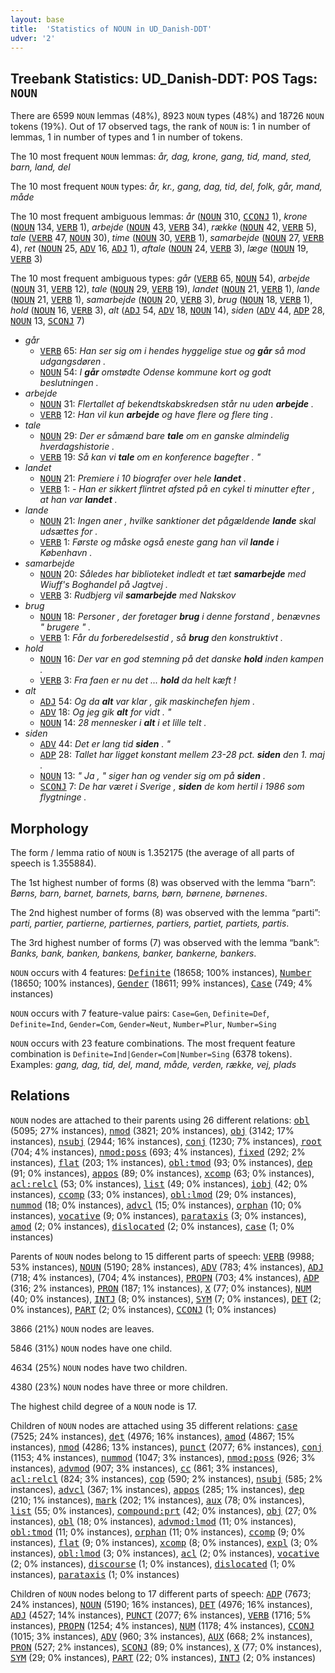 ```yaml
---
layout: base
title:  'Statistics of NOUN in UD_Danish-DDT'
udver: '2'
---
```


## Treebank Statistics: UD_Danish-DDT: POS Tags: `NOUN`

There are 6599 `NOUN` lemmas (48%), 8923 `NOUN` types (48%) and 18726 `NOUN` tokens (19%).
Out of 17 observed tags, the rank of `NOUN` is: 1 in number of lemmas, 1 in number of types and 1 in number of tokens.

The 10 most frequent `NOUN` lemmas: <em>år, dag, krone, gang, tid, mand, sted, barn, land, del</em>

The 10 most frequent `NOUN` types:  <em>år, kr., gang, dag, tid, del, folk, går, mand, måde</em>

The 10 most frequent ambiguous lemmas: <em>år</em> (<tt><a href="da_ddt-pos-NOUN.html">NOUN</a></tt> 310, <tt><a href="da_ddt-pos-CCONJ.html">CCONJ</a></tt> 1), <em>krone</em> (<tt><a href="da_ddt-pos-NOUN.html">NOUN</a></tt> 134, <tt><a href="da_ddt-pos-VERB.html">VERB</a></tt> 1), <em>arbejde</em> (<tt><a href="da_ddt-pos-NOUN.html">NOUN</a></tt> 43, <tt><a href="da_ddt-pos-VERB.html">VERB</a></tt> 34), <em>række</em> (<tt><a href="da_ddt-pos-NOUN.html">NOUN</a></tt> 42, <tt><a href="da_ddt-pos-VERB.html">VERB</a></tt> 5), <em>tale</em> (<tt><a href="da_ddt-pos-VERB.html">VERB</a></tt> 47, <tt><a href="da_ddt-pos-NOUN.html">NOUN</a></tt> 30), <em>time</em> (<tt><a href="da_ddt-pos-NOUN.html">NOUN</a></tt> 30, <tt><a href="da_ddt-pos-VERB.html">VERB</a></tt> 1), <em>samarbejde</em> (<tt><a href="da_ddt-pos-NOUN.html">NOUN</a></tt> 27, <tt><a href="da_ddt-pos-VERB.html">VERB</a></tt> 4), <em>ret</em> (<tt><a href="da_ddt-pos-NOUN.html">NOUN</a></tt> 25, <tt><a href="da_ddt-pos-ADV.html">ADV</a></tt> 16, <tt><a href="da_ddt-pos-ADJ.html">ADJ</a></tt> 1), <em>aftale</em> (<tt><a href="da_ddt-pos-NOUN.html">NOUN</a></tt> 24, <tt><a href="da_ddt-pos-VERB.html">VERB</a></tt> 3), <em>læge</em> (<tt><a href="da_ddt-pos-NOUN.html">NOUN</a></tt> 19, <tt><a href="da_ddt-pos-VERB.html">VERB</a></tt> 3)

The 10 most frequent ambiguous types:  <em>går</em> (<tt><a href="da_ddt-pos-VERB.html">VERB</a></tt> 65, <tt><a href="da_ddt-pos-NOUN.html">NOUN</a></tt> 54), <em>arbejde</em> (<tt><a href="da_ddt-pos-NOUN.html">NOUN</a></tt> 31, <tt><a href="da_ddt-pos-VERB.html">VERB</a></tt> 12), <em>tale</em> (<tt><a href="da_ddt-pos-NOUN.html">NOUN</a></tt> 29, <tt><a href="da_ddt-pos-VERB.html">VERB</a></tt> 19), <em>landet</em> (<tt><a href="da_ddt-pos-NOUN.html">NOUN</a></tt> 21, <tt><a href="da_ddt-pos-VERB.html">VERB</a></tt> 1), <em>lande</em> (<tt><a href="da_ddt-pos-NOUN.html">NOUN</a></tt> 21, <tt><a href="da_ddt-pos-VERB.html">VERB</a></tt> 1), <em>samarbejde</em> (<tt><a href="da_ddt-pos-NOUN.html">NOUN</a></tt> 20, <tt><a href="da_ddt-pos-VERB.html">VERB</a></tt> 3), <em>brug</em> (<tt><a href="da_ddt-pos-NOUN.html">NOUN</a></tt> 18, <tt><a href="da_ddt-pos-VERB.html">VERB</a></tt> 1), <em>hold</em> (<tt><a href="da_ddt-pos-NOUN.html">NOUN</a></tt> 16, <tt><a href="da_ddt-pos-VERB.html">VERB</a></tt> 3), <em>alt</em> (<tt><a href="da_ddt-pos-ADJ.html">ADJ</a></tt> 54, <tt><a href="da_ddt-pos-ADV.html">ADV</a></tt> 18, <tt><a href="da_ddt-pos-NOUN.html">NOUN</a></tt> 14), <em>siden</em> (<tt><a href="da_ddt-pos-ADV.html">ADV</a></tt> 44, <tt><a href="da_ddt-pos-ADP.html">ADP</a></tt> 28, <tt><a href="da_ddt-pos-NOUN.html">NOUN</a></tt> 13, <tt><a href="da_ddt-pos-SCONJ.html">SCONJ</a></tt> 7)


* <em>går</em>
  * <tt><a href="da_ddt-pos-VERB.html">VERB</a></tt> 65: <em>Han ser sig om i hendes hyggelige stue og <b>går</b> så mod udgangsdøren .</em>
  * <tt><a href="da_ddt-pos-NOUN.html">NOUN</a></tt> 54: <em>I <b>går</b> omstødte Odense kommune kort og godt beslutningen .</em>
* <em>arbejde</em>
  * <tt><a href="da_ddt-pos-NOUN.html">NOUN</a></tt> 31: <em>Flertallet af bekendtskabskredsen står nu uden <b>arbejde</b> .</em>
  * <tt><a href="da_ddt-pos-VERB.html">VERB</a></tt> 12: <em>Han vil kun <b>arbejde</b> og have flere og flere ting .</em>
* <em>tale</em>
  * <tt><a href="da_ddt-pos-NOUN.html">NOUN</a></tt> 29: <em>Der er såmænd bare <b>tale</b> om en ganske almindelig hverdagshistorie .</em>
  * <tt><a href="da_ddt-pos-VERB.html">VERB</a></tt> 19: <em>Så kan vi <b>tale</b> om en konference bagefter . "</em>
* <em>landet</em>
  * <tt><a href="da_ddt-pos-NOUN.html">NOUN</a></tt> 21: <em>Premiere i 10 biografer over hele <b>landet</b> .</em>
  * <tt><a href="da_ddt-pos-VERB.html">VERB</a></tt> 1: <em>- Han er sikkert flintret afsted på en cykel ti minutter efter , at han var <b>landet</b> .</em>
* <em>lande</em>
  * <tt><a href="da_ddt-pos-NOUN.html">NOUN</a></tt> 21: <em>Ingen aner , hvilke sanktioner det pågældende <b>lande</b> skal udsættes for .</em>
  * <tt><a href="da_ddt-pos-VERB.html">VERB</a></tt> 1: <em>Første og måske også eneste gang han vil <b>lande</b> i København .</em>
* <em>samarbejde</em>
  * <tt><a href="da_ddt-pos-NOUN.html">NOUN</a></tt> 20: <em>Således har biblioteket indledt et tæt <b>samarbejde</b> med Wiuff's Boghandel på Jagtvej .</em>
  * <tt><a href="da_ddt-pos-VERB.html">VERB</a></tt> 3: <em>Rudbjerg vil <b>samarbejde</b> med Nakskov</em>
* <em>brug</em>
  * <tt><a href="da_ddt-pos-NOUN.html">NOUN</a></tt> 18: <em>Personer , der foretager <b>brug</b> i denne forstand , benævnes " brugere " .</em>
  * <tt><a href="da_ddt-pos-VERB.html">VERB</a></tt> 1: <em>Får du forberedelsestid , så <b>brug</b> den konstruktivt .</em>
* <em>hold</em>
  * <tt><a href="da_ddt-pos-NOUN.html">NOUN</a></tt> 16: <em>Der var en god stemning på det danske <b>hold</b> inden kampen .</em>
  * <tt><a href="da_ddt-pos-VERB.html">VERB</a></tt> 3: <em>Fra faen er nu det ... <b>hold</b> da helt kæft !</em>
* <em>alt</em>
  * <tt><a href="da_ddt-pos-ADJ.html">ADJ</a></tt> 54: <em>Og da <b>alt</b> var klar , gik maskinchefen hjem .</em>
  * <tt><a href="da_ddt-pos-ADV.html">ADV</a></tt> 18: <em>Og jeg gik <b>alt</b> for vidt . "</em>
  * <tt><a href="da_ddt-pos-NOUN.html">NOUN</a></tt> 14: <em>28 mennesker i <b>alt</b> i et lille telt .</em>
* <em>siden</em>
  * <tt><a href="da_ddt-pos-ADV.html">ADV</a></tt> 44: <em>Det er lang tid <b>siden</b> . "</em>
  * <tt><a href="da_ddt-pos-ADP.html">ADP</a></tt> 28: <em>Tallet har ligget konstant mellem 23-28 pct. <b>siden</b> den 1. maj .</em>
  * <tt><a href="da_ddt-pos-NOUN.html">NOUN</a></tt> 13: <em>" Ja , " siger han og vender sig om på <b>siden</b> .</em>
  * <tt><a href="da_ddt-pos-SCONJ.html">SCONJ</a></tt> 7: <em>De har været i Sverige , <b>siden</b> de kom hertil i 1986 som flygtninge .</em>

## Morphology

The form / lemma ratio of `NOUN` is 1.352175 (the average of all parts of speech is 1.355884).

The 1st highest number of forms (8) was observed with the lemma “barn”: <em>Børns, barn, barnet, barnets, barns, børn, børnene, børnenes</em>.

The 2nd highest number of forms (8) was observed with the lemma “parti”: <em>parti, partier, partierne, partiernes, partiers, partiet, partiets, partis</em>.

The 3rd highest number of forms (7) was observed with the lemma “bank”: <em>Banks, bank, banken, bankens, banker, bankerne, bankers</em>.

`NOUN` occurs with 4 features: <tt><a href="da_ddt-feat-Definite.html">Definite</a></tt> (18658; 100% instances), <tt><a href="da_ddt-feat-Number.html">Number</a></tt> (18650; 100% instances), <tt><a href="da_ddt-feat-Gender.html">Gender</a></tt> (18611; 99% instances), <tt><a href="da_ddt-feat-Case.html">Case</a></tt> (749; 4% instances)

`NOUN` occurs with 7 feature-value pairs: `Case=Gen`, `Definite=Def`, `Definite=Ind`, `Gender=Com`, `Gender=Neut`, `Number=Plur`, `Number=Sing`

`NOUN` occurs with 23 feature combinations.
The most frequent feature combination is `Definite=Ind|Gender=Com|Number=Sing` (6378 tokens).
Examples: <em>gang, dag, tid, del, mand, måde, verden, række, vej, plads</em>


## Relations

`NOUN` nodes are attached to their parents using 26 different relations: <tt><a href="da_ddt-dep-obl.html">obl</a></tt> (5095; 27% instances), <tt><a href="da_ddt-dep-nmod.html">nmod</a></tt> (3821; 20% instances), <tt><a href="da_ddt-dep-obj.html">obj</a></tt> (3142; 17% instances), <tt><a href="da_ddt-dep-nsubj.html">nsubj</a></tt> (2944; 16% instances), <tt><a href="da_ddt-dep-conj.html">conj</a></tt> (1230; 7% instances), <tt><a href="da_ddt-dep-root.html">root</a></tt> (704; 4% instances), <tt><a href="da_ddt-dep-nmod-poss.html">nmod:poss</a></tt> (693; 4% instances), <tt><a href="da_ddt-dep-fixed.html">fixed</a></tt> (292; 2% instances), <tt><a href="da_ddt-dep-flat.html">flat</a></tt> (203; 1% instances), <tt><a href="da_ddt-dep-obl-tmod.html">obl:tmod</a></tt> (93; 0% instances), <tt><a href="da_ddt-dep-dep.html">dep</a></tt> (91; 0% instances), <tt><a href="da_ddt-dep-appos.html">appos</a></tt> (89; 0% instances), <tt><a href="da_ddt-dep-xcomp.html">xcomp</a></tt> (63; 0% instances), <tt><a href="da_ddt-dep-acl-relcl.html">acl:relcl</a></tt> (53; 0% instances), <tt><a href="da_ddt-dep-list.html">list</a></tt> (49; 0% instances), <tt><a href="da_ddt-dep-iobj.html">iobj</a></tt> (42; 0% instances), <tt><a href="da_ddt-dep-ccomp.html">ccomp</a></tt> (33; 0% instances), <tt><a href="da_ddt-dep-obl-lmod.html">obl:lmod</a></tt> (29; 0% instances), <tt><a href="da_ddt-dep-nummod.html">nummod</a></tt> (18; 0% instances), <tt><a href="da_ddt-dep-advcl.html">advcl</a></tt> (15; 0% instances), <tt><a href="da_ddt-dep-orphan.html">orphan</a></tt> (10; 0% instances), <tt><a href="da_ddt-dep-vocative.html">vocative</a></tt> (9; 0% instances), <tt><a href="da_ddt-dep-parataxis.html">parataxis</a></tt> (3; 0% instances), <tt><a href="da_ddt-dep-amod.html">amod</a></tt> (2; 0% instances), <tt><a href="da_ddt-dep-dislocated.html">dislocated</a></tt> (2; 0% instances), <tt><a href="da_ddt-dep-case.html">case</a></tt> (1; 0% instances)

Parents of `NOUN` nodes belong to 15 different parts of speech: <tt><a href="da_ddt-pos-VERB.html">VERB</a></tt> (9988; 53% instances), <tt><a href="da_ddt-pos-NOUN.html">NOUN</a></tt> (5190; 28% instances), <tt><a href="da_ddt-pos-ADV.html">ADV</a></tt> (783; 4% instances), <tt><a href="da_ddt-pos-ADJ.html">ADJ</a></tt> (718; 4% instances),  (704; 4% instances), <tt><a href="da_ddt-pos-PROPN.html">PROPN</a></tt> (703; 4% instances), <tt><a href="da_ddt-pos-ADP.html">ADP</a></tt> (316; 2% instances), <tt><a href="da_ddt-pos-PRON.html">PRON</a></tt> (187; 1% instances), <tt><a href="da_ddt-pos-X.html">X</a></tt> (77; 0% instances), <tt><a href="da_ddt-pos-NUM.html">NUM</a></tt> (40; 0% instances), <tt><a href="da_ddt-pos-INTJ.html">INTJ</a></tt> (8; 0% instances), <tt><a href="da_ddt-pos-SYM.html">SYM</a></tt> (7; 0% instances), <tt><a href="da_ddt-pos-DET.html">DET</a></tt> (2; 0% instances), <tt><a href="da_ddt-pos-PART.html">PART</a></tt> (2; 0% instances), <tt><a href="da_ddt-pos-CCONJ.html">CCONJ</a></tt> (1; 0% instances)

3866 (21%) `NOUN` nodes are leaves.

5846 (31%) `NOUN` nodes have one child.

4634 (25%) `NOUN` nodes have two children.

4380 (23%) `NOUN` nodes have three or more children.

The highest child degree of a `NOUN` node is 17.

Children of `NOUN` nodes are attached using 35 different relations: <tt><a href="da_ddt-dep-case.html">case</a></tt> (7525; 24% instances), <tt><a href="da_ddt-dep-det.html">det</a></tt> (4976; 16% instances), <tt><a href="da_ddt-dep-amod.html">amod</a></tt> (4867; 15% instances), <tt><a href="da_ddt-dep-nmod.html">nmod</a></tt> (4286; 13% instances), <tt><a href="da_ddt-dep-punct.html">punct</a></tt> (2077; 6% instances), <tt><a href="da_ddt-dep-conj.html">conj</a></tt> (1153; 4% instances), <tt><a href="da_ddt-dep-nummod.html">nummod</a></tt> (1047; 3% instances), <tt><a href="da_ddt-dep-nmod-poss.html">nmod:poss</a></tt> (926; 3% instances), <tt><a href="da_ddt-dep-advmod.html">advmod</a></tt> (907; 3% instances), <tt><a href="da_ddt-dep-cc.html">cc</a></tt> (861; 3% instances), <tt><a href="da_ddt-dep-acl-relcl.html">acl:relcl</a></tt> (824; 3% instances), <tt><a href="da_ddt-dep-cop.html">cop</a></tt> (590; 2% instances), <tt><a href="da_ddt-dep-nsubj.html">nsubj</a></tt> (585; 2% instances), <tt><a href="da_ddt-dep-advcl.html">advcl</a></tt> (367; 1% instances), <tt><a href="da_ddt-dep-appos.html">appos</a></tt> (285; 1% instances), <tt><a href="da_ddt-dep-dep.html">dep</a></tt> (210; 1% instances), <tt><a href="da_ddt-dep-mark.html">mark</a></tt> (202; 1% instances), <tt><a href="da_ddt-dep-aux.html">aux</a></tt> (78; 0% instances), <tt><a href="da_ddt-dep-list.html">list</a></tt> (55; 0% instances), <tt><a href="da_ddt-dep-compound-prt.html">compound:prt</a></tt> (42; 0% instances), <tt><a href="da_ddt-dep-obj.html">obj</a></tt> (27; 0% instances), <tt><a href="da_ddt-dep-obl.html">obl</a></tt> (18; 0% instances), <tt><a href="da_ddt-dep-advmod-lmod.html">advmod:lmod</a></tt> (11; 0% instances), <tt><a href="da_ddt-dep-obl-tmod.html">obl:tmod</a></tt> (11; 0% instances), <tt><a href="da_ddt-dep-orphan.html">orphan</a></tt> (11; 0% instances), <tt><a href="da_ddt-dep-ccomp.html">ccomp</a></tt> (9; 0% instances), <tt><a href="da_ddt-dep-flat.html">flat</a></tt> (9; 0% instances), <tt><a href="da_ddt-dep-xcomp.html">xcomp</a></tt> (8; 0% instances), <tt><a href="da_ddt-dep-expl.html">expl</a></tt> (3; 0% instances), <tt><a href="da_ddt-dep-obl-lmod.html">obl:lmod</a></tt> (3; 0% instances), <tt><a href="da_ddt-dep-acl.html">acl</a></tt> (2; 0% instances), <tt><a href="da_ddt-dep-vocative.html">vocative</a></tt> (2; 0% instances), <tt><a href="da_ddt-dep-discourse.html">discourse</a></tt> (1; 0% instances), <tt><a href="da_ddt-dep-dislocated.html">dislocated</a></tt> (1; 0% instances), <tt><a href="da_ddt-dep-parataxis.html">parataxis</a></tt> (1; 0% instances)

Children of `NOUN` nodes belong to 17 different parts of speech: <tt><a href="da_ddt-pos-ADP.html">ADP</a></tt> (7673; 24% instances), <tt><a href="da_ddt-pos-NOUN.html">NOUN</a></tt> (5190; 16% instances), <tt><a href="da_ddt-pos-DET.html">DET</a></tt> (4976; 16% instances), <tt><a href="da_ddt-pos-ADJ.html">ADJ</a></tt> (4527; 14% instances), <tt><a href="da_ddt-pos-PUNCT.html">PUNCT</a></tt> (2077; 6% instances), <tt><a href="da_ddt-pos-VERB.html">VERB</a></tt> (1716; 5% instances), <tt><a href="da_ddt-pos-PROPN.html">PROPN</a></tt> (1254; 4% instances), <tt><a href="da_ddt-pos-NUM.html">NUM</a></tt> (1178; 4% instances), <tt><a href="da_ddt-pos-CCONJ.html">CCONJ</a></tt> (1015; 3% instances), <tt><a href="da_ddt-pos-ADV.html">ADV</a></tt> (960; 3% instances), <tt><a href="da_ddt-pos-AUX.html">AUX</a></tt> (668; 2% instances), <tt><a href="da_ddt-pos-PRON.html">PRON</a></tt> (527; 2% instances), <tt><a href="da_ddt-pos-SCONJ.html">SCONJ</a></tt> (89; 0% instances), <tt><a href="da_ddt-pos-X.html">X</a></tt> (77; 0% instances), <tt><a href="da_ddt-pos-SYM.html">SYM</a></tt> (29; 0% instances), <tt><a href="da_ddt-pos-PART.html">PART</a></tt> (22; 0% instances), <tt><a href="da_ddt-pos-INTJ.html">INTJ</a></tt> (2; 0% instances)


